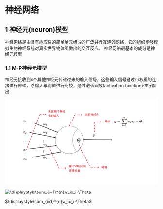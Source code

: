 <script type="text/x-mathjax-config">
    MathJax.Hub.Config({
      tex2jax: {
        skipTags: ['script', 'noscript', 'style', 'textarea', 'pre'],
        inlineMath: [['$','$']]
      }
    });
  </script>
  <script src="https://cdn.mathjax.org/mathjax/latest/MathJax.js?config=TeX-AMS-MML_HTMLorMML" type="text/javascript"></script>
# 神经网络
## 1 神经元(neuron)模型
神经网络是由具有适应性的简单单元组成的广泛并行互连的网络，它的组织能够模拟生物神经系统对真实世界物体所做出的交互反应。
神经网络最基本的成分是神经元模型

### 1.1 M-P神经元模型
神经元接收到n个其他神经元传递过来的输入信号，这些输入信号通过带权重的连接进行传递，总输入与阈值进行比较，通过激活函数(activation function)进行输出

![M-P神经元模型](https://github.com/thinkingfly/live-and-learning/blob/main/neural-networks/picture/neuron.jpeg "M-P神经元模型")


![\displaystyle\sum_{i=1}^{n}w_ix_i-\Theta](http://latex.codecogs.com/svg.latex?\displaystyle\sum_{i=1}^{n}w_ix_i-\Theta)


$\displaystyle\sum_{i=1}^{n}w_ix_i-\Theta$